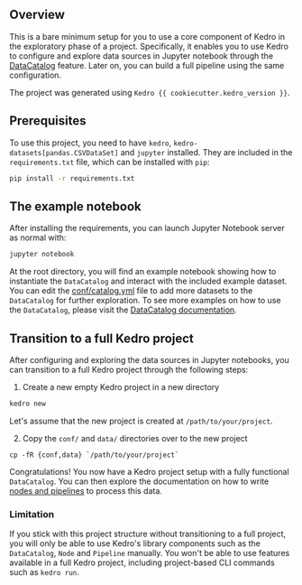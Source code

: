 ## Overview

This is a bare minimum setup for you to use a core component of Kedro in the exploratory phase of a project. Specifically, it enables you to use Kedro to configure and explore data sources in Jupyter notebook through the [DataCatalog](https://docs.kedro.org/en/stable/data/data_catalog.html) feature.
Later on, you can build a full pipeline using the same configuration.

The project was generated using `Kedro {{ cookiecutter.kedro_version }}`.

## Prerequisites

To use this project, you need to have `kedro`, `kedro-datasets[pandas.CSVDataSet]` and `jupyter` installed. They are included in the `requirements.txt` file, which can be installed with `pip`:

```bash
pip install -r requirements.txt
```

## The example notebook

After installing the requirements, you can launch Jupyter Notebook server as normal with:

```bash
jupyter notebook
```

At the root directory, you will find an example notebook showing how to instantiate the `DataCatalog` and interact with the included example dataset.
You can edit the [conf/catalog.yml](./conf/base/catalog.yml) file to add more datasets to the `DataCatalog` for further exploration. To see more examples on how to use the `DataCatalog`, please visit the [DataCatalog documentation](https://docs.kedro.org/en/stable/data/data_catalog.html).

## Transition to a full Kedro project

After configuring and exploring the data sources in Jupyter notebooks, you can transition to a full Kedro project through the following steps:

1. Create a new empty Kedro project in a new directory

```bash
kedro new
```

Let's assume that the new project is created at `/path/to/your/project`.

2. Copy the `conf/` and `data/` directories over to the new project

```
cp -fR {conf,data} `/path/to/your/project`
```

Congratulations! You now have a Kedro project setup with a fully functional `DataCatalog`. You can then explore the documentation on how to write [nodes and pipelines](https://docs.kedro.org/en/latest/nodes_and_pipelines/nodes.html) to process this data.

### Limitation

If you stick with this project structure without transitioning to a full project, you will only be able to use Kedro's library components such as the `DataCatalog`, `Node` and `Pipeline` manually. You won't be able to use features available in a full Kedro project, including project-based CLI commands such as `kedro run`.
